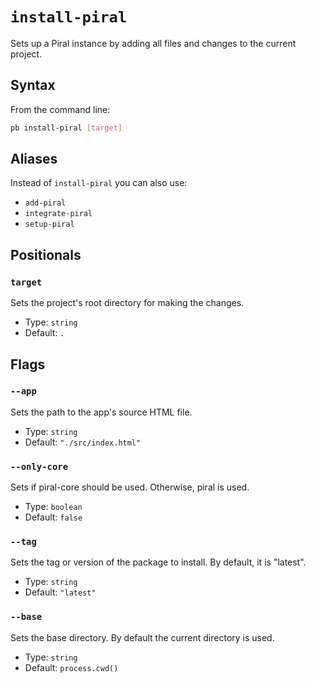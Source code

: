 # `install-piral`

<!--start:auto-generated-->

Sets up a Piral instance by adding all files and changes to the current project.

## Syntax

From the command line:

```sh
pb install-piral [target]
```

## Aliases

Instead of `install-piral` you can also use:

- `add-piral`
- `integrate-piral`
- `setup-piral`

## Positionals

### `target`

Sets the project's root directory for making the changes.

- Type: `string`
- Default: `.`

## Flags

### `--app`

Sets the path to the app's source HTML file.

- Type: `string`
- Default: `"./src/index.html"`

### `--only-core`

Sets if piral-core should be used. Otherwise, piral is used.

- Type: `boolean`
- Default: `false`

### `--tag`

Sets the tag or version of the package to install. By default, it is "latest".

- Type: `string`
- Default: `"latest"`

### `--base`

Sets the base directory. By default the current directory is used.

- Type: `string`
- Default: `process.cwd()`

<!--end:auto-generated-->
